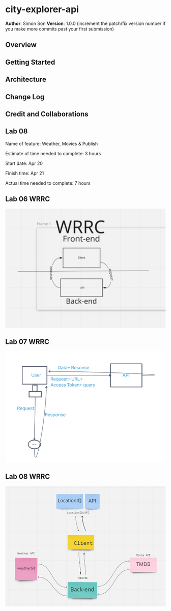 # city-explorer-api

**Author**: Simon Son
**Version**: 1.0.0 (increment the patch/fix version number if you make more commits past your first submission)

## Overview
<!-- Provide a high level overview of what this application is and why you are building it, beyond the fact that it's an assignment for this class. (i.e. What's your problem domain?) -->

## Getting Started
<!-- What are the steps that a user must take in order to build this app on their own machine and get it running? -->

## Architecture
<!-- Provide a detailed description of the application design. What technologies (languages, libraries, etc) you're using, and any other relevant design information. -->

## Change Log
<!-- Use this area to document the iterative changes made to your application as each feature is successfully implemented. Use time stamps. Here's an example:

01-01-2001 4:59pm - Application now has a fully-functional express server, with a GET route for the location resource. -->

## Credit and Collaborations
<!-- Give credit (and a link) to other people or resources that helped you build this application. -->

## Lab 08

Name of feature: Weather, Movies & Publish

Estimate of time needed to complete: 3 hours

Start date: Apr 20

Finish time: Apr 21

Actual time needed to complete: 7 hours

## Lab 06 WRRC

![WRRC](/img/framework.jpg)

## Lab 07 WRRC

![WRRC](/img/framework2.jpg)

## Lab 08 WRRC

![WRRC](/img/Lab8WRRC.jpg)